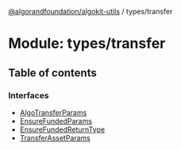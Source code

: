 [@algorandfoundation/algokit-utils](../README.md) / types/transfer

# Module: types/transfer

## Table of contents

### Interfaces

- [AlgoTransferParams](../interfaces/types_transfer.AlgoTransferParams.md)
- [EnsureFundedParams](../interfaces/types_transfer.EnsureFundedParams.md)
- [EnsureFundedReturnType](../interfaces/types_transfer.EnsureFundedReturnType.md)
- [TransferAssetParams](../interfaces/types_transfer.TransferAssetParams.md)
